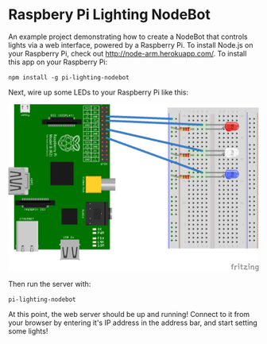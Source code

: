 Raspbery Pi Lighting NodeBot
============================

An example project demonstrating how to create a NodeBot that controls lights via a web interface, powered by a Raspberry Pi. To install Node.js on your Raspberry Pi, check out http://node-arm.herokuapp.com/. To install this app on your Raspberry Pi:

```
npm install -g pi-lighting-nodebot
```

Next, wire up some LEDs to your Raspberry Pi like this:

![Wiring Diagram](wiring_diagram.png "Wiring Diagram")

Then run the server with:

```
pi-lighting-nodebot
```

At this point, the web server should be up and running! Connect to it from your browser by entering it's IP address in the address bar, and start setting some lights!